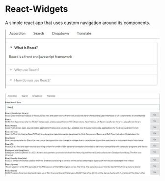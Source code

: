 # React-Widgets

A simple react app that uses custom navigation around its components.

![Landing](/public/Landing.JPG)

![Wiki](/public/Wiki.JPG)
